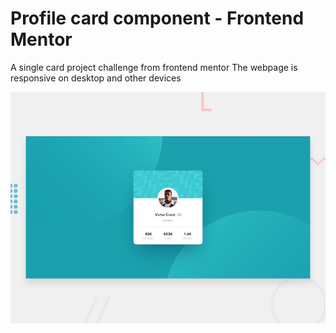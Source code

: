 # Profile card component - Frontend Mentor 

A single card project challenge from frontend mentor
The webpage is responsive on desktop and other devices 

![Profile Card](./design/desktop-preview.jpg)